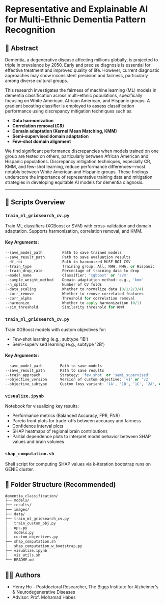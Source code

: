 # Representative and Explainable AI for Multi-Ethnic Dementia Pattern Recognition

## 🧠 Abstract

Dementia, a degenerative disease affecting millions globally, is projected to triple in prevalence by 2050. Early and precise diagnosis is essential for effective treatment and improved quality of life. However, current diagnostic approaches may show inconsistent precision and fairness, particularly among diverse cultural groups.

This research investigates the fairness of machine learning (ML) models in dementia classification across multi-ethnic populations, specifically focusing on White American, African American, and Hispanic groups. A gradient boosting classifier is employed to assess classification performance using discrepancy mitigation techniques such as:

- **Data harmonization**
- **Correlation removal (CR)**
- **Domain adaptation (Kernel Mean Matching, KMM)**
- **Semi-supervised domain adaptation**
- **Few-shot domain alignment**

We find significant performance discrepancies when models trained on one group are tested on others, particularly between African American and Hispanic populations. Discrepancy mitigation techniques, especially CR, KMM, and few-shot learning, reduce performance differences—most notably between White American and Hispanic groups. These findings underscore the importance of representative training data and mitigation strategies in developing equitable AI models for dementia diagnosis.

---

## 🧪 Scripts Overview

### `train_ml_gridsearch_cv.py`

Train ML classifiers (XGBoost or SVM) with cross-validation and domain adaptation. Supports harmonization, correlation removal, and KMM.

#### Key Arguments:
```python
--save_model_path         Path to save trained models  
--save_result_path        Path to save evaluation results  
--df_roi                  Path to harmonized MUSE ROI CSV  
--train_type              Training group: All, NHW, NHA, or Hispanic  
--train_drop_rate         Percentage of training data to drop  
--model_name              Classifier: 'xgboost' or 'svm'  
--sample_weight_method    Domain adaptation method: e.g., 'kmm'  
--n_splits                Number of CV folds  
--data_scaling            Whether to normalize data (0/1/2/3/4)  
--corr_remove             Whether to remove correlated features  
--corr_alpha              Threshold for correlation removal  
--harmonize               Whether to apply harmonization (0/1)  
--sim_threshold           Similarity threshold for KMM  
```

### `train_ml_gridsearch_cv.py`

Train XGBoost models with custom objectives for:
- Few-shot learning (e.g., subtype '1B')
- Semi-supervised learning (e.g., subtype '2B')

#### Key Arguments:
```python
--save_model_path        Path to save models  
--save_result_path       Path to save results  
--train_approach         Strategy: 'few_shot' or 'semi_supervised'  
--objective_version      Version of custom objective: 'v1' or 'v2'  
--objective_subtype      Custom loss variant: '1A', '1B', '1C', '2A', or '2B'  
```

### `visualize.ipynb`
Notebook for visualizing key results:
- Performance metrics (Balanced Accuracy, FPR, FNR)
- Pareto front plots for trade-offs between accuracy and fairness
- Confidence interval plots
- SHAP heatmaps of regional brain contributions
- Partial dependence plots to interpret model behavior between SHAP values and brain volumes

### `shap_computation.sh`
Shell script for computing SHAP values via k-iteration bootstrap runs on GENIE cluster.

## 📂 Folder Structure (Recommended)
```bash
dementia_classification/
├── models/                  
├── results/
├── images/                  
├── data/                    
├── train_ml_gridsearch_cv.py
│   train_custom_obj.py
│   ops.py
│   models.py
│   custom_objectives.py
├── shap_computation.sh
│   shap_computation_w_bootstrap.py
├── visualize.ipynb
│   viz_utils.sh
└── README.md
```

## 👨‍⚕️ Authors
- Henry Ho – Postdoctoral Researcher, The Biggs Institute for Alzheimer's & Neurodegenerative Diseases
- Advisor: Prof. Mohamad Habes